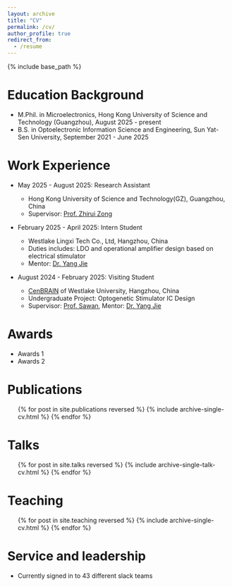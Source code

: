 ```yaml
---
layout: archive
title: "CV"
permalink: /cv/
author_profile: true
redirect_from:
  - /resume
---
```


{% include base_path %}

Education Background
======
* M.Phil. in Microelectronics, Hong Kong University of Science and Technology (Guangzhou), August 2025 - present
* B.S. in Optoelectronic Information Science and Engineering, Sun Yat-Sen University, September 2021 - June 2025

Work Experience
======
* May 2025 - August 2025: Research Assistant
  * Hong Kong University of Science and Technology(GZ), Guangzhou, China
  * Supervisor: [Prof. Zhirui Zong](https://facultyprofiles.hkust-gz.edu.cn/faculty-personal-page/ZONG-Zhirui/zong)

* February 2025 - April 2025: Intern Student
  * Westlake Lingxi Tech Co., Ltd, Hangzhou, China
  * Duties includes: LDO and operational amplifier design based on electrical stimulator
  * Mentor: [Dr. Yang Jie](https://yangjie.ac.cn/)

* August 2024 - February 2025: Visiting Student
  * [CenBRAIN](https://cenbrain.westlake.edu.cn/) of Westlake University, Hangzhou, China
  * Undergraduate Project: Optogenetic Stimulator IC Design
  * Supervisor: [Prof. Sawan](https://mohamadsawan.org/), Mentor: [Dr. Yang Jie](https://yangjie.ac.cn/)
  
Awards
======
* Awards 1
* Awards 2

Publications
======
  <ul>{% for post in site.publications reversed %}
    {% include archive-single-cv.html %}
  {% endfor %}</ul>
  
Talks
======
  <ul>{% for post in site.talks reversed %}
    {% include archive-single-talk-cv.html  %}
  {% endfor %}</ul>
  
Teaching
======
  <ul>{% for post in site.teaching reversed %}
    {% include archive-single-cv.html %}
  {% endfor %}</ul>
  
Service and leadership
======
* Currently signed in to 43 different slack teams
